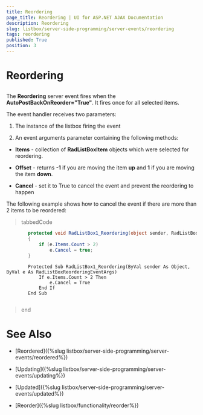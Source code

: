 ```yaml
---
title: Reordering
page_title: Reordering | UI for ASP.NET AJAX Documentation
description: Reordering
slug: listbox/server-side-programming/server-events/reordering
tags: reordering
published: True
position: 3
---
```


# Reordering



## 

The __Reordering__ server event fires when the __AutoPostBackOnReorder="True"__. It fires once for all selected items.

The event handler receives two parameters:

1. The instance of the listbox firing the event

2. An event arguments parameter containing the following methods:

* __Items__ - collection of __RadListBoxItem__ objects which were selected for reordering.

* __Offset__ - returns __-1__ if you are moving the item __up__ and __1__ if you are moving the item __down__.

* __Cancel__ - set it to True to cancel the event and prevent the reordering to happen



The following example shows how to cancel the event if there are more than 2 items to be reordered:

>tabbedCode

````C#
	    protected void RadListBox1_Reordering(object sender, RadListBoxReorderingEventArgs e)
	    {
	        if (e.Items.Count > 2)
	            e.Cancel = true;
	    } 
````



````VB.NET
	    Protected Sub RadListBox1_Reordering(ByVal sender As Object, ByVal e As RadListBoxReorderingEventArgs)
	        If e.Items.Count > 2 Then
	            e.Cancel = True
	        End If
	    End Sub
	
````


>end

# See Also

 * [Reordered]({%slug listbox/server-side-programming/server-events/reordered%})

 * [Updating]({%slug listbox/server-side-programming/server-events/updating%})

 * [Updated]({%slug listbox/server-side-programming/server-events/updated%})

 * [Reorder]({%slug listbox/functionality/reorder%})
